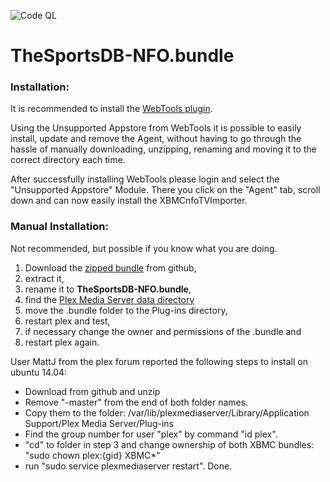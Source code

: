 ![Code QL](https://github.com/Project-Plex/TheSportsDB-NFO.bundle/actions/workflows/codeql.yml/badge.svg)

TheSportsDB-NFO.bundle
=================================
### Installation:
It is recommended to install the [WebTools plugin](http://forums.plex.tv/discussion/288191/webtools-unsupported-appstore/p1).

Using the Unsupported Appstore from WebTools it is possible
to easily install, update and remove the Agent, without having
to go through the hassle of manually downloading, unzipping,
renaming and moving it to the correct directory each time.

After successfully installing WebTools please login and select the
"Unsupported Appstore" Module. There you click on the "Agent" tab,
scroll down and can now easily install the XBMCnfoTVImporter.

### Manual Installation:
Not recommended, but possible if you know what you are doing.

1. Download the [zipped bundle](https://github.com/Project-Plex/TheSportsDB-NFO.bundle/releases/download/V.0.9.8/TheSportsDB-NFO.bundle.zip) from github,
2. extract it,
3. rename it to **TheSportsDB-NFO.bundle**,
4. find the [Plex Media Server data directory](https://support.plex.tv/hc/en-us/articles/202915258-Where-is-the-Plex-Media-Server-data-directory-located)
5. move the .bundle folder to the Plug-ins directory,
6. restart plex and test,
7. if necessary change the owner and permissions of the .bundle and
8. restart plex again.

User MattJ from the plex forum reported the following steps to install on ubuntu 14.04:
- Download from github and unzip
- Remove "-master" from the end of both folder names.
- Copy them to the folder:  /var/lib/plexmediaserver/Library/Application Support/Plex Media Server/Plug-ins
- Find the group number for user "plex" by command "id plex".
- "cd" to folder in step 3 and change ownership of both XBMC bundles: "sudo chown plex:{gid} XBMC*"
- run "sudo service plexmediaserver restart".
Done.
